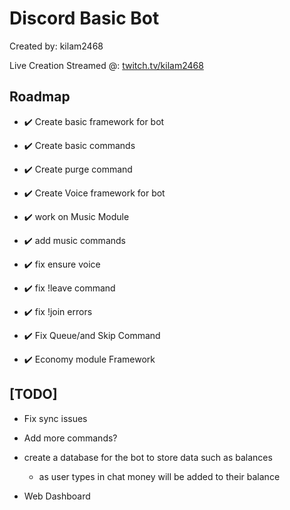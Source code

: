 # Discord Basic Bot
Created by: kilam2468 

Live Creation Streamed @: [twitch.tv/kilam2468](https://twitch.tv/kilam2468)


## Roadmap
- :heavy_check_mark: Create basic framework for bot
- :heavy_check_mark: Create basic commands
- :heavy_check_mark: Create purge command
  
- :heavy_check_mark: Create Voice framework for bot
- :heavy_check_mark: work on Music Module
- :heavy_check_mark: add music commands
- :heavy_check_mark: fix ensure voice
- :heavy_check_mark: fix !leave command
- :heavy_check_mark: fix !join errors
- :heavy_check_mark: Fix Queue/and Skip Command
- :heavy_check_mark: Economy module Framework

## [TODO]
- Fix sync issues
- Add more commands?
- create a database for the bot to store data such as balances
  - as user types in chat money will be added to their balance


- Web Dashboard

